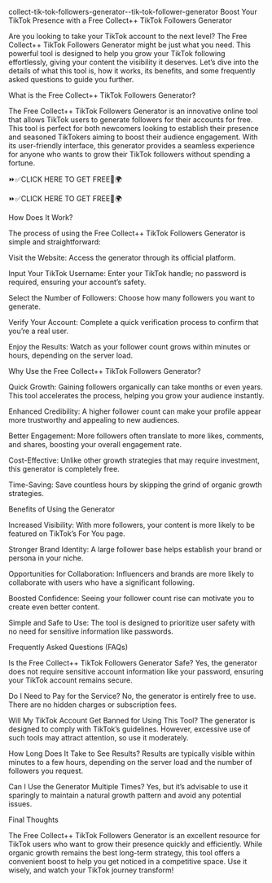 collect-tik-tok-followers-generator--tik-tok-follower-generator
Boost Your TikTok Presence with a Free Collect++ TikTok Followers Generator

Are you looking to take your TikTok account to the next level? The Free Collect++ TikTok Followers Generator might be just what you need. This powerful tool is designed to help you grow your TikTok following effortlessly, giving your content the visibility it deserves. Let’s dive into the details of what this tool is, how it works, its benefits, and some frequently asked questions to guide you further.

What is the Free Collect++ TikTok Followers Generator?

The Free Collect++ TikTok Followers Generator is an innovative online tool that allows TikTok users to generate followers for their accounts for free. This tool is perfect for both newcomers looking to establish their presence and seasoned TikTokers aiming to boost their audience engagement. With its user-friendly interface, this generator provides a seamless experience for anyone who wants to grow their TikTok followers without spending a fortune.

⏩✅CLICK HERE TO GET FREE📌🌍

⏩✅CLICK HERE TO GET FREE📌🌍

How Does It Work?

The process of using the Free Collect++ TikTok Followers Generator is simple and straightforward:

Visit the Website: Access the generator through its official platform.

Input Your TikTok Username: Enter your TikTok handle; no password is required, ensuring your account’s safety.

Select the Number of Followers: Choose how many followers you want to generate.

Verify Your Account: Complete a quick verification process to confirm that you’re a real user.

Enjoy the Results: Watch as your follower count grows within minutes or hours, depending on the server load.

Why Use the Free Collect++ TikTok Followers Generator?

Quick Growth: Gaining followers organically can take months or even years. This tool accelerates the process, helping you grow your audience instantly.

Enhanced Credibility: A higher follower count can make your profile appear more trustworthy and appealing to new audiences.

Better Engagement: More followers often translate to more likes, comments, and shares, boosting your overall engagement rate.

Cost-Effective: Unlike other growth strategies that may require investment, this generator is completely free.

Time-Saving: Save countless hours by skipping the grind of organic growth strategies.

Benefits of Using the Generator

Increased Visibility: With more followers, your content is more likely to be featured on TikTok’s For You page.

Stronger Brand Identity: A large follower base helps establish your brand or persona in your niche.

Opportunities for Collaboration: Influencers and brands are more likely to collaborate with users who have a significant following.

Boosted Confidence: Seeing your follower count rise can motivate you to create even better content.

Simple and Safe to Use: The tool is designed to prioritize user safety with no need for sensitive information like passwords.

Frequently Asked Questions (FAQs)

Is the Free Collect++ TikTok Followers Generator Safe?
Yes, the generator does not require sensitive account information like your password, ensuring your TikTok account remains secure.

Do I Need to Pay for the Service?
No, the generator is entirely free to use. There are no hidden charges or subscription fees.

Will My TikTok Account Get Banned for Using This Tool?
The generator is designed to comply with TikTok’s guidelines. However, excessive use of such tools may attract attention, so use it moderately.

How Long Does It Take to See Results?
Results are typically visible within minutes to a few hours, depending on the server load and the number of followers you request.

Can I Use the Generator Multiple Times?
Yes, but it’s advisable to use it sparingly to maintain a natural growth pattern and avoid any potential issues.

Final Thoughts

The Free Collect++ TikTok Followers Generator is an excellent resource for TikTok users who want to grow their presence quickly and efficiently. While organic growth remains the best long-term strategy, this tool offers a convenient boost to help you get noticed in a competitive space. Use it wisely, and watch your TikTok journey transform!
